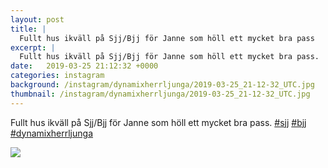 ```yaml
---
layout: post
title: |
  Fullt hus ikväll på Sjj/Bjj för Janne som höll ett mycket bra pass
excerpt: |
  Fullt hus ikväll på Sjj/Bjj för Janne som höll ett mycket bra pass.   
date:   2019-03-25 21:12:32 +0000
categories: instagram
background: /instagram/dynamixherrljunga/2019-03-25_21-12-32_UTC.jpg
thumbnail: /instagram/dynamixherrljunga/2019-03-25_21-12-32_UTC.jpg
---
```

Fullt hus ikväll på Sjj/Bjj för Janne som höll ett mycket bra pass. [#sjj](https://www.instagram.com/explore/tags/sjj/) [#bjj](https://www.instagram.com/explore/tags/bjj/) [#dynamixherrljunga](https://www.instagram.com/explore/tags/dynamixherrljunga/)



<img src='/www-dynamix-herrljunga/instagram/dynamixherrljunga/2019-03-25_21-12-32_UTC.jpg' class='img-fluid' />
